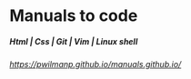 # Manuals to code
##### Html | Css | Git | Vim | Linux shell
###### https://pwilmanp.github.io/manuals.github.io/
